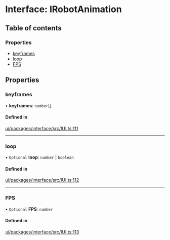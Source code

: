 # Interface: IRobotAnimation

## Table of contents

### Properties

- [keyframes](IRobotAnimation.md#keyframes)
- [loop](IRobotAnimation.md#loop)
- [FPS](IRobotAnimation.md#fps)

## Properties

### keyframes

• **keyframes**: `number`[]

#### Defined in

[ui/packages/interface/src/IUI.ts:111](https://github.com/leaferjs/leafer-ui/blob/d1253e2/packages/interface/src/IUI.ts#L111)

___

### loop

• `Optional` **loop**: `number` \| `boolean`

#### Defined in

[ui/packages/interface/src/IUI.ts:112](https://github.com/leaferjs/leafer-ui/blob/d1253e2/packages/interface/src/IUI.ts#L112)

___

### FPS

• `Optional` **FPS**: `number`

#### Defined in

[ui/packages/interface/src/IUI.ts:113](https://github.com/leaferjs/leafer-ui/blob/d1253e2/packages/interface/src/IUI.ts#L113)
